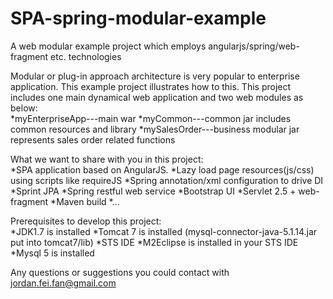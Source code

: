 # SPA-spring-modular-example
A web modular example project which employs angularjs/spring/web-fragment etc. technologies

Modular or plug-in approach architecture is very popular to enterprise application. This example project illustrates how to this.
This project includes one main dynamical web application and two web modules as below:  
	*myEnterpriseApp---main war
	*myCommon---common jar includes common resources and library
	*mySalesOrder---business modular jar represents sales order related functions

What we want to share with you in this project:  
	*SPA application based on AngularJS.
	*Lazy load page resources(js/css) using scripts like requireJS
	*Spring annotation/xml configuration to drive DI
	*Sprint JPA
	*Spring restful web service
	*Bootstrap UI
	*Servlet 2.5 + web-fragment
	*Maven build
	*...

Prerequisites to develop this project:  
	*JDK1.7 is installed
	*Tomcat 7 is installed (mysql-connector-java-5.1.14.jar put into tomcat7/lib)
	*STS IDE
	*M2Eclipse is installed in your STS IDE
	*Mysql 5 is installed

Any questions or suggestions you could contact with jordan.fei.fan@gmail.com

